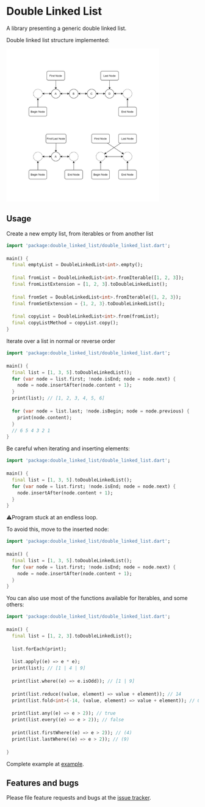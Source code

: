 # Double Linked List
A library presenting a generic double linked list.

Double linked list structure implemented:

<img src="assets/double_linked_list_image.png" alt="dll_structure" width="400">

## Usage

Create a new empty list, from iterables or from another list

```dart
import 'package:double_linked_list/double_linked_list.dart';

main() {
  final emptyList = DoubleLinkedList<int>.empty();
  
  final fromList = DoubleLinkedList<int>.fromIterable([1, 2, 3]);
  final fromListExtension = [1, 2, 3].toDoubleLinkedList();
  
  final fromSet = DoubleLinkedList<int>.fromIterable({1, 2, 3});
  final fromSetExtension = {1, 2, 3}.toDoubleLinkedList();
  
  final copyList = DoubleLinkedList<int>.from(fromList);
  final copyListMethod = copyList.copy();
}
```

Iterate over a list in normal or reverse order

```dart
import 'package:double_linked_list/double_linked_list.dart';

main() {
  final list = [1, 3, 5].toDoubleLinkedList();
  for (var node = list.first; !node.isEnd; node = node.next) {
    node = node.insertAfter(node.content + 1);
  }
  print(list); // [1, 2, 3, 4, 5, 6]
  
  for (var node = list.last; !node.isBegin; node = node.previous) {
    print(node.content);
  }
  // 6 5 4 3 2 1
}
```

Be careful when iterating and inserting elements:

```dart
import 'package:double_linked_list/double_linked_list.dart';

main() {
  final list = [1, 3, 5].toDoubleLinkedList();
  for (var node = list.first; !node.isEnd; node = node.next) {
    node.insertAfter(node.content + 1);
  }
}
```
:warning:Program stuck at an endless loop.

To avoid this, move to the inserted node:

```dart
import 'package:double_linked_list/double_linked_list.dart';

main() {
  final list = [1, 3, 5].toDoubleLinkedList();
  for (var node = list.first; !node.isEnd; node = node.next) {
    node = node.insertAfter(node.content + 1);
  }
}
```

You can also use most of the functions available for Iterables, and some others:

```dart
import 'package:double_linked_list/double_linked_list.dart';

main() {
  final list = [1, 2, 3].toDoubleLinkedList();

  list.forEach(print);

  list.apply((e) => e * e);
  print(list); // [1 | 4 | 9]
    
  print(list.where((e) => e.isOdd)); // [1 | 9]
    
  print(list.reduce((value, element) => value + element)); // 14
  print(list.fold<int>(-14, (value, element) => value + element)); // 0
    
  print(list.any((e) => e > 2)); // true
  print(list.every((e) => e > 2)); // false
    
  print(list.firstWhere((e) => e > 2)); // (4)
  print(list.lastWhere((e) => e > 2)); // (9)
  
}
```

Complete example at [example](example/double_linked_list_example.dart).

## Features and bugs

Please file feature requests and bugs at the [issue tracker][tracker].

[tracker]: http://example.com/issues/replaceme
